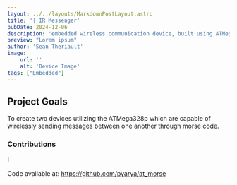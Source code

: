 ```yaml
---
layout: ../../layouts/MarkdownPostLayout.astro
title: '| IR Messenger'
pubDate: 2024-12-06
description: 'embedded wireless communication device, built using ATMega328p'
preview: "Lorem ipsum"
author: 'Sean Theriault'
image:
    url: ''
    alt: 'Device Image'
tags: ["Embedded"]
---
```





## Project Goals
To create two devices utilizing the ATMega328p which are capable of wirelessly sending messages between one another through morse code.


### Contributions
I 





Code available at: https://github.com/pyarya/at_morse


